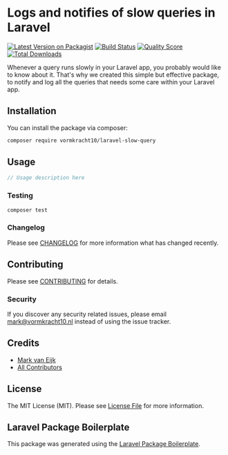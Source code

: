 # Logs and notifies of slow queries in Laravel

[![Latest Version on Packagist](https://img.shields.io/packagist/v/vormkracht10/laravel-slow-query.svg?style=flat-square)](https://packagist.org/packages/vormkracht10/laravel-slow-query)
[![Build Status](https://img.shields.io/travis/vormkracht10/laravel-slow-query/master.svg?style=flat-square)](https://travis-ci.org/vormkracht10/laravel-slow-query)
[![Quality Score](https://img.shields.io/scrutinizer/g/vormkracht10/laravel-slow-query.svg?style=flat-square)](https://scrutinizer-ci.com/g/vormkracht10/laravel-slow-query)
[![Total Downloads](https://img.shields.io/packagist/dt/vormkracht10/laravel-slow-query.svg?style=flat-square)](https://packagist.org/packages/vormkracht10/laravel-slow-query)

Whenever a query runs slowly in your Laravel app, you probably would like to know about it. That's why we created this simple but effective package, to notify and log all the queries
that needs some care within your Laravel app.

## Installation

You can install the package via composer:

```bash
composer require vormkracht10/laravel-slow-query
```

## Usage

```php
// Usage description here
```

### Testing

```bash
composer test
```

### Changelog

Please see [CHANGELOG](CHANGELOG.md) for more information what has changed recently.

## Contributing

Please see [CONTRIBUTING](CONTRIBUTING.md) for details.

### Security

If you discover any security related issues, please email mark@vormkracht10.nl instead of using the issue tracker.

## Credits

-   [Mark van Eijk](https://github.com/vormkracht10)
-   [All Contributors](../../contributors)

## License

The MIT License (MIT). Please see [License File](LICENSE.md) for more information.

## Laravel Package Boilerplate

This package was generated using the [Laravel Package Boilerplate](https://laravelpackageboilerplate.com).
